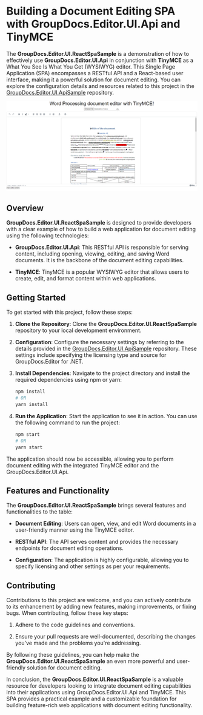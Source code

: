# Building a Document Editing SPA with GroupDocs.Editor.UI.Api and TinyMCE

The **GroupDocs.Editor.UI.ReactSpaSample** is a demonstration of how to effectively use **GroupDocs.Editor.UI.Api** in conjunction with **TinyMCE** as a What You See Is What You Get (WYSIWYG) editor. This Single Page Application (SPA) encompasses a RESTful API and a React-based user interface, making it a powerful solution for document editing. You can explore the configuration details and resources related to this project in the [GroupDocs.Editor.UI.ApiSample](https://github.com/groupdocs-editor/GroupDocs.Editor-for-.NET-UI/tree/word-processing-api/samples/GroupDocs.Editor.UI.ApiSample) repository.

![Editor show](docs/image.png)

## Overview

**GroupDocs.Editor.UI.ReactSpaSample** is designed to provide developers with a clear example of how to build a web application for document editing using the following technologies:

- **GroupDocs.Editor.UI.Api**: This RESTful API is responsible for serving content, including opening, viewing, editing, and saving Word documents. It is the backbone of the document editing capabilities.

- **TinyMCE**: TinyMCE is a popular WYSIWYG editor that allows users to create, edit, and format content within web applications.

## Getting Started

To get started with this project, follow these steps:

1. **Clone the Repository**: Clone the **GroupDocs.Editor.UI.ReactSpaSample** repository to your local development environment.

2. **Configuration**: Configure the necessary settings by referring to the details provided in the [GroupDocs.Editor.UI.ApiSample](https://github.com/groupdocs-editor/GroupDocs.Editor-for-.NET-UI/tree/word-processing-api/samples/GroupDocs.Editor.UI.ApiSample) repository. These settings include specifying the licensing type and source for GroupDocs.Editor for .NET.

3. **Install Dependencies**: Navigate to the project directory and install the required dependencies using npm or yarn:

   ```bash
   npm install
   # OR
   yarn install
   ```

4. **Run the Application**: Start the application to see it in action. You can use the following command to run the project:

   ```bash
   npm start
   # OR
   yarn start
   ```

The application should now be accessible, allowing you to perform document editing with the integrated TinyMCE editor and the GroupDocs.Editor.UI.Api.

## Features and Functionality

The **GroupDocs.Editor.UI.ReactSpaSample** brings several features and functionalities to the table:

- **Document Editing**: Users can open, view, and edit Word documents in a user-friendly manner using the TinyMCE editor.

- **RESTful API**: The API serves content and provides the necessary endpoints for document editing operations.

- **Configuration**: The application is highly configurable, allowing you to specify licensing and other settings as per your requirements.

## Contributing

Contributions to this project are welcome, and you can actively contribute to its enhancement by adding new features, making improvements, or fixing bugs. When contributing, follow these key steps:

1. Adhere to the code guidelines and conventions.

2. Ensure your pull requests are well-documented, describing the changes you've made and the problems you're addressing.

By following these guidelines, you can help make the **GroupDocs.Editor.UI.ReactSpaSample** an even more powerful and user-friendly solution for document editing.

In conclusion, the **GroupDocs.Editor.UI.ReactSpaSample** is a valuable resource for developers looking to integrate document editing capabilities into their applications using GroupDocs.Editor.UI.Api and TinyMCE. This SPA provides a practical example and a customizable foundation for building feature-rich web applications with document editing functionality.